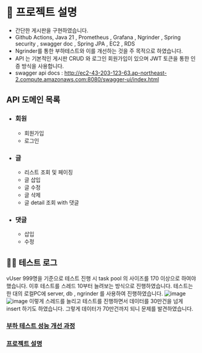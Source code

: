 # 🙌 프로젝트 설명
- 간단한 게시판을 구현하였습니다.
- Github Actions, Java 21 , Prometheus , Grafana , Ngrinder , Spring security , swagger doc , Spring JPA , EC2 , RDS
- Ngrinder를 통한 부하테스트와 이를 개선하는 것을 주 목적으로 하였습니다.
- API 는 기본적인 게시판 CRUD 와 로그인 회원가입이 있으며 JWT 토큰을 통한 인증 방식을 사용합니다.
- swagger api docs : http://ec2-43-203-123-63.ap-northeast-2.compute.amazonaws.com:8080/swagger-ui/index.html

## API 도메인 목록
- ### 회원
  - 회원가입
  - 로그인
- ### 글
  - 리스트 조회 및 페이징
  - 글 삽입
  - 글 수정
  - 글 삭제
  - 글 detail 조회 with 댓글
- ### 댓글
  -  삽입
  -  수정

## 🙋‍♀️ 테스트 로그
vUser 999명을 기준으로 테스트 진행 시 task pool 의 사이즈를 170 이상으로 하여야 했습니다.
이후 테스트를 스레드 10부터 늘려보는 방식으로 진행하였습니다.
테스트는 한 대의 로컬PC에 server, db , ngrinder 를 사용하여 진행하였습니다.
![image](https://github.com/user-attachments/assets/e91d114a-d115-4d61-a9d3-ba762a6f3361)
![image](https://github.com/user-attachments/assets/02bef0cd-c8e9-4c05-8a6a-108986cbc08d)
이렇게 스레드를 늘리고 테스트를 진행하면서 데이터를 30만건을 넘게 insert 하기도 하였습니다.
그렇게 데이터가 70만건까지 되니 문제를 발견하였습니다.

### [부하 테스트 성능 개선 과정](https://desert-elk-95d.notion.site/4e04fa73404d4cd8897b47eb08f75729?pvs=4)
### [프로젝트 설명](https://www.notion.so/6e6df78c5eaa41188fc20aa5477947b7)
